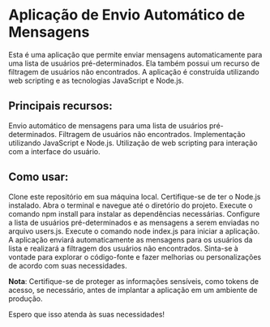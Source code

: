 # Aplicação de Envio Automático de Mensagens

Esta é uma aplicação que permite enviar mensagens automaticamente para uma lista de usuários pré-determinados. Ela também possui um recurso de filtragem de usuários não encontrados. A aplicação é construída utilizando web scripting e as tecnologias JavaScript e Node.js.

## Principais recursos:
Envio automático de mensagens para uma lista de usuários pré-determinados.
Filtragem de usuários não encontrados.
Implementação utilizando JavaScript e Node.js.
Utilização de web scripting para interação com a interface do usuário.
## Como usar:
Clone este repositório em sua máquina local.
Certifique-se de ter o Node.js instalado.
Abra o terminal e navegue até o diretório do projeto.
Execute o comando npm install para instalar as dependências necessárias.
Configure a lista de usuários pré-determinados e as mensagens a serem enviadas no arquivo users.js.
Execute o comando node index.js para iniciar a aplicação.
A aplicação enviará automaticamente as mensagens para os usuários da lista e realizará a filtragem dos usuários não encontrados.
Sinta-se à vontade para explorar o código-fonte e fazer melhorias ou personalizações de acordo com suas necessidades.

**Nota**: Certifique-se de proteger as informações sensíveis, como tokens de acesso, se necessário, antes de implantar a aplicação em um ambiente de produção.

Espero que isso atenda às suas necessidades!
